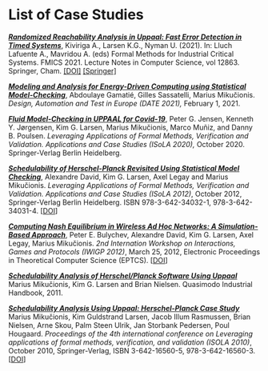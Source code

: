 # List of Case Studies

_**[Randomized Reachability Analysis in Uppaal: Fast Error Detection in Timed Systems](RandomizedReachability2021)**_, Kiviriga A., Larsen K.G., Nyman U. (2021). In: Lluch Lafuente A., Mavridou A. (eds) Formal Methods for Industrial Critical Systems. FMICS 2021. Lecture Notes in Computer Science, vol 12863. Springer, Cham. [[DOI]](https://doi.org/10.1007/978-3-030-85248-1_9) [[Springer]](https://link.springer.com/chapter/10.1007/978-3-030-85248-1_9)

_**[Modeling and Analysis for Energy-Driven Computing using Statistical Model-Checking](EnergyNeutrality)**_,
Abdoulaye Gamatié, Gilles Sassatelli, Marius Mikučionis. *Design, Automation and Test in Europe (DATE 2021),* February 1, 2021.

_**[Fluid Model-Checking in UPPAAL for Covid-19](Covid-19)**_,
Peter G. Jensen, Kenneth Y. Jørgensen, Kim G. Larsen, Marius Mikučionis, Marco Muñiz, and Danny B. Poulsen. *Leveraging Applications of Formal Methods, Verification and Validation. Applications and Case Studies (ISoLA 2020),* October 2020. Springer-Verlag Berlin Heidelberg.

_**[Schedulability of Herschel-Planck Revisited Using Statistical Model Checking](HerschelPlanck2012)**_,
Alexandre David, Kim G. Larsen, Axel Legay and Marius Mikučionis. *Leveraging Applications of Formal Methods, Verification and Validation. Applications and Case Studies (ISoLA 2012)*, October 2012, Springer-Verlag Berlin Heidelberg. ISBN 978-3-642-34032-1, 978-3-642-34031-4. [[DOI](https://doi.org/10.1007/978-3-642-34032-1_28)]

_**[Computing Nash Equilibrium in Wireless Ad Hoc Networks: A Simulation-Based Approach](CSMA-CA-2012)**_,
Peter E. Bulychev, Alexandre David, Kim G. Larsen, Axel Legay, Marius Mikučionis. *2nd Internation Workshop on Interactions, Games and Protocols (IWIGP 2012)*, March 25, 2012, Electronic Proceedings in Theoretical Computer Science (EPTCS). [[DOI](https://doi.org/10.4204/EPTCS.78.1)]

_**[Schedulability Analysis of Herschel/Planck Software Using Uppaal](HerschelPlanck2011)**_
Marius Mikučionis, Kim G. Larsen and Brian Nielsen. Quasimodo Industrial Handbook, 2011.

_**[Schedulability Analysis Using Uppaal: Herschel-Planck Case Study](HerschelPlanck2010)**_
Marius Mikučionis, Kim Guldstrand Larsen, Jacob Illum Rasmussen, Brian Nielsen, Arne Skou, Palm Steen Ulrik, Jan Storbank Pedersen, Poul Hougaard. _Proceedings of the 4th international conference on Leveraging applications of formal methods, verification, and validation (ISOLA 2010)_, October 2010, Springer-Verlag, ISBN 3-642-16560-5, 978-3-642-16560-3. [[DOI](https://doi.org/10.1007/978-3-642-16561-0_21)]

